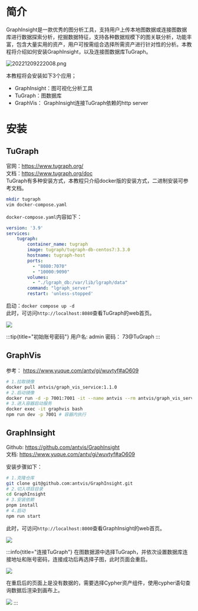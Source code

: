# 简介
GraphInsight是一款优秀的图分析工具，支持用户上传本地图数据或连接图数据库进行数据探索分析，挖掘数据特征，支持各种数据规模下的图关联分析，功能丰富，包含大量实用的资产，用户可按需组合选择所需资产进行针对性的分析。本教程将介绍如何安装GraphInsight，以及连接图数据库TuGraph。

![20221209222008.png](https://minio.kevin2li.top/image-bed/vanblog/img/e1d908dcdfad59c1bb11a09779625288.20221209222008.png)

本教程将会安装如下3个应用；
- GraphInsight：图可视化分析工具
- TuGraph：图数据库
- GraphVis： GraphInsight连接TuGraph依赖的http server

<!-- more -->

# 安装
## TuGraph
官网：https://www.tugraph.org/  
文档：https://www.tugraph.org/doc  
TuGraph有多种安装方式，本教程只介绍docker版的安装方式，二进制安装可参考文档。
```bash
mkdir tugraph
vim docker-compose.yaml
```
`docker-compose.yaml`内容如下：
```yaml
version: '3.9'
services:
    tugraph:
        container_name: tugraph
        image: tugraph/tugraph-db-centos7:3.3.0
        hostname: tugraph-host
        ports:
          - "8080:7070"
          - "10000:9090"
        volumes:
          - "./lgraph_db:/var/lib/lgraph/data"
        command: "lgraph_server"
        restart: 'unless-stopped'
```
启动：`docker compose up -d`  
此时，可访问`http://localhost:8080`查看TuGraph的web首页。  

![](https://minio.kevin2li.top/image-bed/vanblog/img/17ed8175a8283dcb29bacda6b718d85a.20221209214028.png)

:::tip{title="初始账号密码"}
用户名: admin
密码： 73@TuGraph
:::

## GraphVis
参考： https://www.yuque.com/antv/gi/wuvtyf#aO609
```bash
# 1.拉取镜像
docker pull antvis/graph_vis_service:1.1.0
# 2.启动镜像
docker run -d -p 7001:7001 -it --name antvis --rm antvis/graph_vis_service:1.1.0
# 3.进入容器启动服务
docker exec -it graphvis bash
npm run dev -p 7001 # 容器内执行
```

## GraphInsight
Github: https://github.com/antvis/GraphInsight  
文档: https://www.yuque.com/antv/gi/wuvtyf#aO609  

安装步骤如下：
```bash
# 1.克隆仓库
git clone git@github.com:antvis/GraphInsight.git
# 2.切入项目目录
cd GraphInsight
# 3.安装依赖
pnpm install
# 4.启动
npm run start 
```
此时，可访问`http://localhost:8000`查看GraphInsight的web首页。 

![](https://minio.kevin2li.top/image-bed/vanblog/img/880e135e20286c7558e21a182f1e38e8.20221209220512.png)

:::info{title="连接TuGraph"}
在图数据源中选择TuGraph，并依次设置数据库连接地址和账号密码，连接成功后再选择子图，此时页面会重启。  

![](https://minio.kevin2li.top/image-bed/vanblog/img/3d11e54ea0c2fc08d94868c0c08b838f.20221209221415.png)

在重启后的页面上是没有数据的，需要选择Cypher资产组件，使用cypher语句查询数据后渲染到画布上。  

![](https://minio.kevin2li.top/image-bed/vanblog/img/8b27d4d9ce636170056f5b38f0929ca8.20221209221746.png)
:::